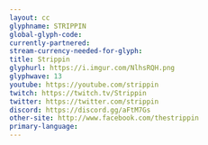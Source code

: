 ```yaml
---
layout: cc
glyphname: STRIPPIN
global-glyph-code: 
currently-partnered: 
stream-currency-needed-for-glyph: 
title: Strippin
glyphurl: https://i.imgur.com/NlhsRQH.png
glyphwave: 13
youtube: https://youtube.com/strippin
twitch: https://twitch.tv/Strippin
twitter: https://twitter.com/strippin
discord: https://discord.gg/aFtM7Gs
other-site: http://www.facebook.com/thestrippin
primary-language: 
---
```


